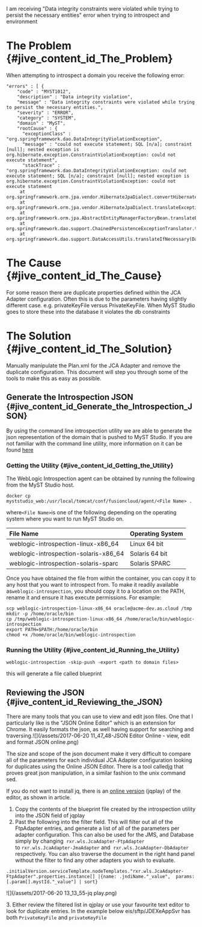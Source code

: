 I am receiving "Data integrity constraints were violated while trying to persist the necessary entities" error when trying to introspect and environment

# The Problem {#jive_content_id_The_Problem}

When attempting to introspect a domain you receive the following error:

```
"errors" : [ {
    "code" : "MYST1012",
    "description" : "Data integrity violation",
    "message" : "Data integrity constraints were violated while trying to persist the necessary entities.",
    "severity" : "ERROR",
    "category" : "SYSTEM",
    "domain" : "MyST",
    "rootCause" : {
      "exceptionClass" : "org.springframework.dao.DataIntegrityViolationException",
      "message" : "could not execute statement; SQL [n/a]; constraint [null]; nested exception is org.hibernate.exception.ConstraintViolationException: could not execute statement",
      "stackTrace" : "org.springframework.dao.DataIntegrityViolationException: could not execute statement; SQL [n/a]; constraint [null]; nested exception is org.hibernate.exception.ConstraintViolationException: could not execute statement
     at org.springframework.orm.jpa.vendor.HibernateJpaDialect.convertHibernateAccessException(HibernateJpaDialect.java:255)
     at org.springframework.orm.jpa.vendor.HibernateJpaDialect.translateExceptionIfPossible(HibernateJpaDialect.java:221)
     at org.springframework.orm.jpa.AbstractEntityManagerFactoryBean.translateExceptionIfPossible(AbstractEntityManagerFactoryBean.java:417)
     at org.springframework.dao.support.ChainedPersistenceExceptionTranslator.translateExceptionIfPossible(ChainedPersistenceExceptionTranslator.java:59)
     at org.springframework.dao.support.DataAccessUtils.translateIfNecessary(DataAccessUtils.java:213)
```

# The Cause {#jive_content_id_The_Cause}

For some reason there are duplicate properties defined within the JCA Adapter configuration. Often this is due to the parameters having slightly different case. e.g. privateKeyFile versus PrivateKeyFile. When MyST Studio goes to store these into the database it violates the db constraints

# The Solution {#jive_content_id_The_Solution}

Manually manipulate the Plan.xml for the JCA Adapter and remove the duplicate configuration. This document will step you through some of the tools to make this as easy as possible.

## Generate the Introspection JSON {#jive_content_id_Generate_the_Introspection_JSON}

By using the command line introspection utility we are able to generate the json representation of the domain that is pushed to MyST Studio. If you are not familiar with the command line utility, more information on it can be found [here](/platform-configuration/i-have-existing-environments-i-built-outside-of-myst-how-can-i-bring-them-into-the-control-of-myst.html)

### Getting the Utility {#jive_content_id_Getting_the_Utility}

The WebLogic Introspection agent can be obtained by running the following from the MyST Studio host.

`docker cp myststudio_web:/usr/local/tomcat/conf/fusioncloud/agent/<File Name> .`

where`<File Name>`is one of the following depending on the operating system where you want to run MyST Studio on.

| File Name | Operating System |
| :--- | :--- |
| weblogic-introspection-linux-x86\_64 | Linux 64 bit |
| weblogic-introspection-solaris-x86\_64 | Solaris 64 bit |
| weblogic-introspection-solaris-sparc | Solaris SPARC |

Once you have obtained the file from within the container, you can copy it to any host that you want to introspect from. To make it readily available as`weblogic-introspection`, you should copy it to a location on the PATH, rename it and ensure it has execute permissions. For example:

```
scp weblogic-introspection-linux-x86_64 oracle@acme-dev.as.cloud /tmp 
mkdir -p /home/oracle/bin 
cp /tmp/weblogic-introspection-linux-x86_64 /home/oracle/bin/weblogic-introspection 
export PATH=$PATH:/home/oracle/bin 
chmod +x /home/oracle/bin/weblogic-introspection
```

### Running the Utility {#jive_content_id_Running_the_Utility}

```
weblogic-introspection -skip-push -export <path to domain files>
```

this will generate a file called blueprint

## Reviewing the JSON {#jive_content_id_Reviewing_the_JSON}

There are many tools that you can use to view and edit json files. One that I particularly like is the "JSON Online Editor" which is an extension for Chrome. It easily formats the json, as well having support for searching and traversing.![](/assets/2017-06-20 11_47_48-JSON Editor Online - view, edit and format JSON online.png)

The size and scope of the json document make it very difficult to compare all of the parameters for each individual JCA Adapter configuration looking for duplicates using the Online JSON Editor. There is a tool called[jq](https://rubiconred.jiveon.com/external-link.jspa?url=https%3A%2F%2Fstedolan.github.io%2Fjq%2F) that proves great json manipulation, in a similar fashion to the unix command sed.

If you do not want to install jq, there is an [online version](https://rubiconred.jiveon.com/external-link.jspa?url=https%3A%2F%2Fjqplay.org%2F) \(jqplay\) of the editor, as shown in article.

1. Copy the contents of the blueprint file created by the introspection utility into the JSON field of jqplay
2. Past the following into the filter field. This will filter out all of the FtpAdapter entries, and generate a list of all of the parameters per adapter configuration. This can also be used for the JMS, and Database simply by changing 
   `rxr.wls.JcaAdapter-FtpAdapter` to `rxr.wls.JcaAdapter-JmaAdapter` and  `rxr.wls.JcaAdapter-DbAdapter` respectively. You can also traverse the document in the right hand panel without the filter to find any other adapters you wish to evaluate.

```
.initialVersion.serviceTemplate.nodeTemplates."rxr.wls.JcaAdapter-FtpAdapter".properties.instance[] |{name: .jndiName."_value",  params: [.param[].mystId."_value"] | sort} 
```

![](/assets/2017-06-20 13_13_55-jq play.png)

3. Either review the filtered list in qjplay or use your favourite text editor to look for duplicate entries. In the example below eis/sftp/JDEXeAppSvr has both `PrivateKeyFile` and `privateKeyFile`



